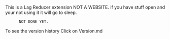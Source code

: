 This is a Lag Reducer extension NOT A WEBSITE. if you have stuff open and your not using it it will go to sleep.



          NOT DONE YET.

To see the version history Click on Version.md